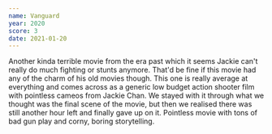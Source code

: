 ```yaml
---
name: Vanguard
year: 2020
score: 3
date: 2021-01-20
---
```

Another kinda terrible movie from the era past which it seems Jackie can't really do much fighting or stunts anymore. That'd be fine if this movie had any of the charm of his old movies though. This one is really average at everything and comes across as a generic low budget action shooter film with pointless cameos from Jackie Chan. We stayed with it through what we thought was the final scene of the movie, but then we realised there was still another hour left and finally gave up on it. Pointless movie with tons of bad gun play and corny, boring storytelling.
